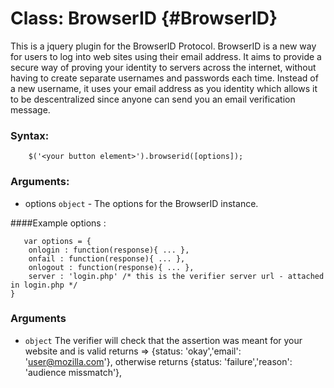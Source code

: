 Class: BrowserID {#BrowserID}
==============================

This is a jquery plugin for the BrowserID Protocol. BrowserID is a new way for users to log into web sites using their email address.
It aims to provide a secure way of proving your identity to servers across the internet, without having to create separate usernames and passwords each time. 
Instead of a new username, it uses your email address as you identity which allows it to be descentralized since anyone can send you an
email verification message.

### Syntax:
```
    $('<your button element>').browserid([options]);
```
### Arguments:

- options   `object` - The options for the BrowserID instance.

####Example options :
```
   var options = {
    onlogin : function(response){ ... },
    onfail : function(response){ ... },
    onlogout : function(response){ ... },
    server : 'login.php' /* this is the verifier server url - attached in login.php */
}
```
### Arguments

- `object` The verifier will check that the assertion was meant for your website and is valid
           returns => {status: 'okay','email': 'user@mozilla.com'}, 
           otherwise returns {status: 'failure','reason': 'audience missmatch'}, 

